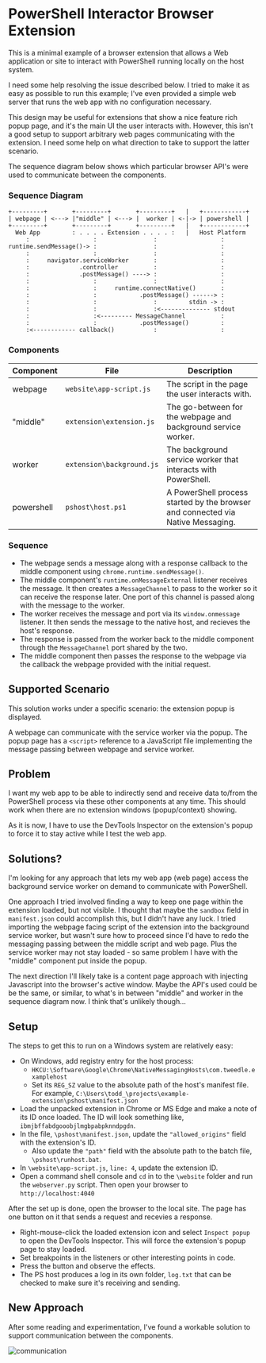  # PowerShell Interactor Browser Extension
 
This is a minimal example of a browser extension that allows a Web application
or site to interact with PowerShell running locally on the host system.

I need some help resolving the issue described below. I tried to make it as 
easy as possible to run this example; I've even provided a simple web server
that runs the web app with no configuration necessary.

This design may be useful for extensions that show a nice feature rich popup
page, and it's the main UI the user interacts with. However, this isn't a
good setup to support arbitrary web pages communicating with the extension.
I need some help on what direction to take to support the latter scenario.

The sequence diagram below shows which particular browser API's were used to
communicate between the components.

### Sequence Diagram

```console
+---------+       +---------+       +---------+   |   +------------+
| webpage | <---> |"middle" | <---> |  worker | <-|-> | powershell |
+---------+       +---------+       +---------+   |   +------------+
  Web App         : . . . . Extension . . . . :   |   Host Platform
     :                  :                :                  :
runtime.sendMessage()-> :                :                  :
     :                  :                :                  :
     :     navigator.serviceWorker       :                  :
     :              .controller          :                  :
     :              .postMessage() ----> :                  :
     :                  :                :                  :
     :                  :     runtime.connectNative()       :
     :                  :            .postMessage() ------> :
     :                  :                :         stdin -> :
     :                  :                :<-------------- stdout
     :                  :<--------- MessageChannel          :
     :                  :            .postMessage()         :
     :<------------ callback()           :                  :

```
### Components
|Component|File|Description|
|---------|----|-----------|
|webpage  |`website\app-script.js`|The script in the page the user interacts with.|
|"middle" |`extension\extension.js`|The go-between for the webpage and background service worker.|
|worker   |`extension\background.js`|The background service worker that interacts with PowerShell.|
|powershell|`pshost\host.ps1`|A PowerShell process started by the browser and connected via Native Messaging.|

### Sequence
* The webpage sends a message along with a response callback to the middle 
  component using `chrome.runtime.sendMessage()`.
* The middle component's `runtime.onMessageExternal` listener receives the 
  message. It then creates a `MessageChannel` to pass to the worker so it can
  receive the response later. One port of this channel is passed along with the
  message to the worker.
* The worker receives the message and port via its `window.onmessage` listener.
  It then sends the message to the native host, and recieves the host's 
  response. 
* The response is passed from the worker back to the middle component through
  the `MessageChannel` port shared by the two.
* The middle component then passes the response to the webpage via the callback
  the webpage provided with the initial request.

## Supported Scenario
  
 This solution works under a specific scenario: the extension popup is 
 displayed.
 
 A webpage can communicate with the service worker via the popup. The popup 
 page has a `<script>` reference to a JavaScript file implementing the message
 passing between webpage and service worker.
 
  ## Problem
 
I want my web app to be able to indirectly send and receive data to/from the 
PowerShell process via these other components at any time. This should work
when there are no extension windows (popup/context) showing.

As it is now, I have to use the DevTools Inspector on the extension's popup
to force it to stay active while I test the web app.

## Solutions?

I'm looking for any approach that lets my web app (web page) access the 
background service worker on demand to communicate with PowerShell.

One approach I tried involved finding a way to keep one page within the 
extension loaded, but not visible. I thought that maybe the `sandbox` field in
`manifest.json` could accomplish this, but I didn't have any luck. I tried 
importing the webpage facing script of the extension into the background 
service worker, but wasn't sure how to proceed since I'd have to redo the 
messaging passing between the middle script and web page. Plus the service
worker may not stay loaded - so same problem I have with the "middle" component
put inside the popup.

The next direction I'll likely take is a content page approach with injecting
Javascript into the browser's active window. Maybe the API's used could be 
be the same, or similar, to what's in between "middle" and worker in the
sequence diagram now. I think that's unlikely though...

## Setup

The steps to get this to run on a Windows system are relatively easy:

* On Windows, add registry entry for the host process:
  * `HKCU:\Software\Google\Chrome\NativeMessagingHosts\com.tweedle.examplehost`
  * Set its `REG_SZ` value to the absolute path of the host's manifest file.
    For example, 
    `C:\Users\todd_\projects\example-extension\pshost\manifest.json` 
* Load the unpacked extension in Chrome or MS Edge and make a note of its ID 
  once loaded. The ID will look something like, 
  `ibmjbffabdgooobjlmgbpabpknndpgdn`.
* In the file, `\pshost\manifest.json`, update the `"allowed_origins"` field
  with the extension's ID.
  * Also update the `"path"` field with the absolute path to the batch file,
    `\pshost\runhost.bat`.
* In `\website\app-script.js`, `line: 4`, update the extension ID.
* Open a command shell console and `cd` in to the `\website` folder and run
  the `webserver.py` script. Then open your browser to `http://localhost:4040`

After the set up is done, open the browser to the local site. The page has one
button on it that sends a request and recevies a response.

* Right-mouse-click the loaded extension icon and select `Inspect popup` to open
  the DevTools Inspector. This will force the extension's popup page to stay 
  loaded.
* Set breakpoints in the listeners or other interesting points in code.
* Press the button and observe the effects.
* The PS host produces a log in its own folder, `log.txt` that can be checked to
  make sure it's receiving and sending.
## New Approach

After some reading and experimentation, I've found a workable solution to 
support communication between the components.

![communication](/png/RPB1Ri8m38RlUGhVjXruWMgQKAFTjeaRvpHu4D74MUm2U_ivRO4nraEb-F_-twxJ9OihCiGUFCKufE2T14h6y3wax8gBmFBTexvBy1Kq3rSfKYA_AnGH2XwmC1hJqGcwGaV6Oa0V9INua5qIE6ANtHR1CQmDfWqeF1hm99YuDlvhyPHKacgnTsBd_7vRQD0arTkRoDmx-QGIxqoPZZhf3lk-cbONard3uWNM3Mm2PoT-zthGnezFjQw2RM2ByXPO0AjWZ8Mfh2Ccz9Mq8zasGCbEnPazevbOtf5Pb_0RB_Wre0R7IJAcXKcOep_qKWxLSQxVvhHZpghHIzg4fCVdnM8-qY1cBDoxx8XfUUvw_IobxNzhgBojqtAcn1V3KZUeFyOF "communication")
